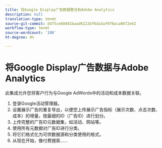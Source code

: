 ```yaml
---
title: 将Google Display广告数据整合到Adobe Analytics
description: null
translation-type: tm+mt
source-git-commit: dd75ce60481baad6222bf6da3af970aca0672e42
workflow-type: tm+mt
source-wordcount: '108'
ht-degree: 0%

---
```



# 将Google Display广告数据与Adobe Analytics

此集成允许您将客户行为与Google AdWords中的活动和成本数据关联。

1. 登录Google活动管理器。
2. 设置展示广告的重复导出，以便您上传展示广告指标（展示次数、点击次数、成本）的增量，按最细的ID（广告ID）进行划分。
3. 上传完整的广告ID元数据集，如活动、网站等。
4. 使用所有元数据对广告ID进行分类。
5. 将它们格式化为可供数据源和分类使用的格式。
6. 从现在开始，像付费搜索……
